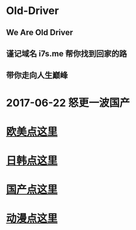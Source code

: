 




# Old-Driver
## We Are Old Driver
## 谨记域名 i7s.me 帮你找到回家的路
## 带你走向人生巅峰

# 2017-06-22 怒更一波国产

# [欧美点这里](https://v.i7s.me/us/)
# [日韩点这里](https://v.i7s.me/jp/)
# [国产点这里](https://v.i7s.me/cn/)
# [动漫点这里](https://v.i7s.me/anime)
